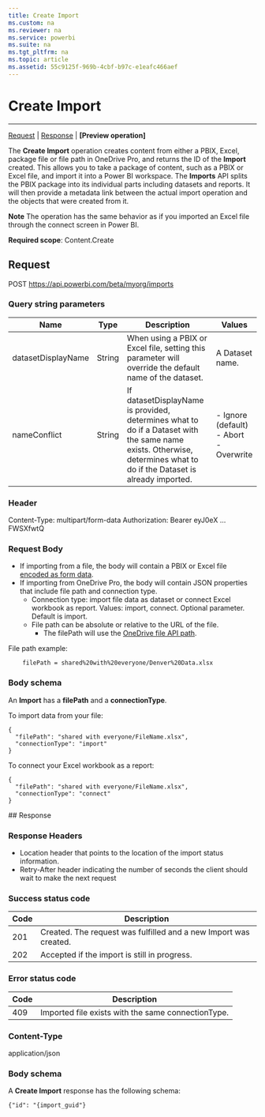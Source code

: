 ```yaml
---
title: Create Import
ms.custom: na
ms.reviewer: na
ms.service: powerbi
ms.suite: na
ms.tgt_pltfrm: na
ms.topic: article
ms.assetid: 55c9125f-969b-4cbf-b97c-e1eafc466aef
---
```

# Create Import
---
[Request](#request) | [Response](#response) | **[Preview operation]**
<a name="top"/>

The **Create Import** operation creates content from either a PBIX, Excel, package file or file path in OneDrive Pro, and returns the ID of the **Import** created. This allows you to take a package of content, such as a PBIX or Excel file, and import it into a Power BI workspace. The **Imports** API splits the PBIX package into its individual parts including datasets and reports. It will then provide a metadata link between the actual import operation and the objects that were created from it.

**Note** The operation has the same behavior as if you imported an Excel file through the connect screen in Power BI.

**Required scope**: Content.Create 
<a name="request"/>
## Request
POST https://api.powerbi.com/beta/myorg/imports

### Query string parameters
|Name|Type|Description|Values
|---|---|---|---
|datasetDisplayName|String|When using a PBIX or Excel file, setting this parameter will override the default name of the dataset.|A Dataset name.
|nameConflict|String|If datasetDisplayName is provided, determines what to do if a Dataset with the same name exists. Otherwise, determines what to do if the Dataset is already imported.|- Ignore (default) <br/>  - Abort <br/> - Overwrite


### Header
Content-Type: multipart/form-data 
Authorization: Bearer eyJ0eX ... FWSXfwtQ

### Request Body
-	If importing from a file, the body will contain a PBIX or Excel file [encoded as form data](http://www.w3.org/TR/html401/interact/forms.html). 
-	If importing from OneDrive Pro, the body will contain JSON properties that include file path and connection type.
	-	Connection type: import file data as dataset or connect Excel workbook as report. Values: import, connect. Optional parameter. Default is import.
	-	File path can be absolute or relative to the URL of the file.
		-	The filePath will use the [OneDrive file API path](https://msdn.microsoft.com/office/office365/APi/files-rest-operations#FileResource). 

File path example:

```
	filePath = shared%20with%20everyone/Denver%20Data.xlsx 
```

### Body schema

An **Import** has a **filePath** and a **connectionType**.

To import data from your file:
	
	{
	  "filePath": "shared with everyone/FileName.xlsx",
	  "connectionType": "import"
	}

To connect your Excel workbook as a report:
	
	{
	  "filePath": "shared with everyone/FileName.xlsx",
	  "connectionType": "connect"
	}

<a name="response"/>
## Response

### Response Headers
- Location header that points to the location of the import status information. 
- Retry-After header indicating the number of seconds the client should wait to make the next request

### Success status code

|Code|Description
|---|---
|201|Created. The request was fulfilled and a new Import was created.
|202|Accepted if the import is still in progress.


### Error status code

|Code|Description
|---|---
|409|Imported file exists with the same connectionType.


### Content-Type
application/json 

### Body schema
A **Create Import** response has the following schema:
	
	{"id": "{import_guid"}
